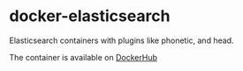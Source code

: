 # docker-elasticsearch
Elasticsearch containers with plugins like phonetic, and head.

The container is available on [DockerHub](https://registry.hub.docker.com/u/qvdk/elasticsearch/)
